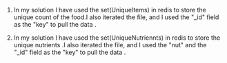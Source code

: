 1. In my solution I have used the set(UniqueItems) in redis to store the unique count of the food.I also iterated the file, and I used the "_id" field as the "key" to pull the data .

2. In my solution I have used the set(UniqueNutriennts) in redis to store the unique nutrients .I also iterated the file, and I used the "nut" and the "_id" field as the "key" to pull the data .

